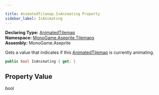```yaml
---

title: AnimatedTilemap.IsAnimating Property
sidebar_label: IsAnimating
---
```

**Declaring Type:** [AnimatedTilemap](../)  
**Namespace:** [MonoGame.Aseprite.Tilemaps](../../)  
**Assembly:** MonoGame.Aseprite

Gets a value that indicates if this [AnimatedTilemap](../) is currently animating.

```csharp
public bool IsAnimating { get; }
```

## Property Value

bool


